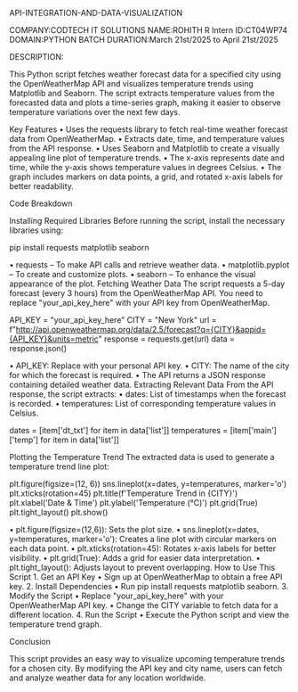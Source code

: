 API-INTEGRATION-AND-DATA-VISUALIZATION

COMPANY:CODTECH IT SOLUTIONS NAME:ROHITH R Intern ID:CT04WP74 DOMAIN:PYTHON BATCH DURATION:March 21st/2025 to April 21st/2025

DESCRIPTION:

This Python script fetches weather forecast data for a specified city using the OpenWeatherMap API and visualizes temperature trends using Matplotlib and Seaborn. The script extracts temperature values from the forecasted data and plots a time-series graph, making it easier to observe temperature variations over the next few days.

Key Features • Uses the requests library to fetch real-time weather forecast data from OpenWeatherMap. • Extracts date, time, and temperature values from the API response. • Uses Seaborn and Matplotlib to create a visually appealing line plot of temperature trends. • The x-axis represents date and time, while the y-axis shows temperature values in degrees Celsius. • The graph includes markers on data points, a grid, and rotated x-axis labels for better readability.

Code Breakdown

Installing Required Libraries
Before running the script, install the necessary libraries using:

pip install requests matplotlib seaborn

•	requests – To make API calls and retrieve weather data.
•	matplotlib.pyplot – To create and customize plots.
•	seaborn – To enhance the visual appearance of the plot.
Fetching Weather Data
The script requests a 5-day forecast (every 3 hours) from the OpenWeatherMap API. You need to replace "your_api_key_here" with your API key from OpenWeatherMap.

API_KEY = "your_api_key_here" CITY = "New York" url = f"http://api.openweathermap.org/data/2.5/forecast?q={CITY}&appid={API_KEY}&units=metric" response = requests.get(url) data = response.json()

•	API_KEY: Replace with your personal API key.
•	CITY: The name of the city for which the forecast is required.
•	The API returns a JSON response containing detailed weather data.
Extracting Relevant Data
From the API response, the script extracts: • dates: List of timestamps when the forecast is recorded. • temperatures: List of corresponding temperature values in Celsius.

dates = [item['dt_txt'] for item in data['list']] temperatures = [item['main']['temp'] for item in data['list']]

Plotting the Temperature Trend
The extracted data is used to generate a temperature trend line plot:

plt.figure(figsize=(12, 6)) sns.lineplot(x=dates, y=temperatures, marker='o') plt.xticks(rotation=45) plt.title(f'Temperature Trend in {CITY}') plt.xlabel('Date & Time') plt.ylabel('Temperature (°C)') plt.grid(True) plt.tight_layout() plt.show()

•	plt.figure(figsize=(12,6)): Sets the plot size.
•	sns.lineplot(x=dates, y=temperatures, marker='o'): Creates a line plot with circular markers on each data point.
•	plt.xticks(rotation=45): Rotates x-axis labels for better visibility.
•	plt.grid(True): Adds a grid for easier data interpretation.
•	plt.tight_layout(): Adjusts layout to prevent overlapping.
How to Use This Script 1. Get an API Key • Sign up at OpenWeatherMap to obtain a free API key. 2. Install Dependencies • Run pip install requests matplotlib seaborn. 3. Modify the Script • Replace "your_api_key_here" with your OpenWeatherMap API key. • Change the CITY variable to fetch data for a different location. 4. Run the Script • Execute the Python script and view the temperature trend graph.

Conclusion

This script provides an easy way to visualize upcoming temperature trends for a chosen city. By modifying the API key and city name, users can fetch and analyze weather data for any location worldwide.